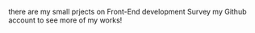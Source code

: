 there are my small prjects on Front-End development
Survey my Github account to see more of my works!
